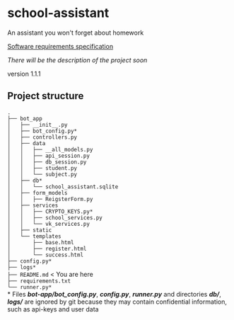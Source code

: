 # school-assistant
An assistant you won't forget about homework

[Software requirements specification](https://docs.google.com/document/d/10-2b0d08dBXfpZ8_FU2gTfRhVtiyUkso0O42UgCanHc/edit?usp=sharing)

_There will be the description of the project soon_

version 1.1.1

## Project structure  

`.`  
`├── bot_app`  
`│   ├── __init__.py`  
`│   ├── bot_config.py*`  
`│   ├── controllers.py`  
`│   ├── data`  
`│   │   ├── __all_models.py`  
`│   │   ├── api_session.py`  
`│   │   ├── db_session.py`  
`│   │   ├── student.py`  
`│   │   └── subject.py`  
`│   ├── db*`  
`│   │   └── school_assistant.sqlite`  
`│   ├── form_models`  
`│   │   ├── ReigsterForm.py`  
`│   ├── services`  
`│   │   ├── CRYPTO_KEYS.py*`    
`│   │   ├── school_services.py`  
`│   │   └── vk_services.py`  
`│   ├── static`  
`│   └── templates`  
`│       ├── base.html`  
`│       ├── register.html`  
`│       └── success.html`  
`├── config.py*`  
`├── logs*`  
`├── README.md` < You are here  
`├── requirements.txt`  
`└── runner.py*`  
\* Files **_bot-app/bot_config.py_**, **_config.py_**, **_runner.py_** and directories **_db/_**, 
**_logs/_** are ignored by git because they may contain confidential information, such as api-keys and user data
